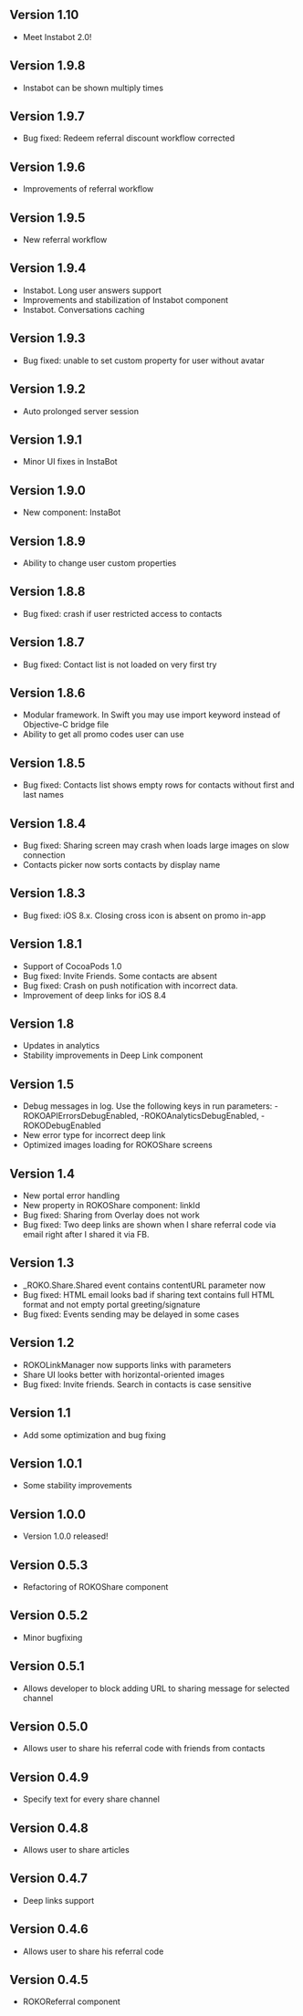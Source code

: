 ## Version 1.10
- Meet Instabot 2.0!

## Version 1.9.8
- Instabot can be shown multiply times

## Version 1.9.7
- Bug fixed: Redeem referral discount workflow corrected

## Version 1.9.6
- Improvements of referral workflow

## Version 1.9.5
- New referral workflow

## Version 1.9.4
- Instabot. Long user answers support
- Improvements and stabilization of Instabot component
- Instabot. Conversations caching

## Version 1.9.3
- Bug fixed: unable to set custom property for user without avatar

## Version 1.9.2
- Auto prolonged server session

## Version 1.9.1
- Minor UI fixes in InstaBot

## Version 1.9.0
- New component: InstaBot

## Version 1.8.9
- Ability to change user custom properties

## Version 1.8.8
- Bug fixed: crash if user restricted access to contacts

## Version 1.8.7
- Bug fixed: Contact list is not loaded on very first try

## Version 1.8.6
- Modular framework. In Swift you may use import keyword instead of Objective-C bridge file
- Ability to get all promo codes user can use

## Version 1.8.5
- Bug fixed: Contacts list shows empty rows for contacts without first and last names

## Version 1.8.4
- Bug fixed: Sharing screen may crash when loads large images on slow connection
- Contacts picker now sorts contacts by display name

## Version 1.8.3
- Bug fixed: iOS 8.x. Closing cross icon is absent on promo in-app

## Version 1.8.1
- Support of CocoaPods 1.0
- Bug fixed: Invite Friends. Some contacts are absent
- Bug fixed: Crash on push notification with incorrect data.
- Improvement of deep links for iOS 8.4

## Version 1.8
- Updates in analytics
- Stability improvements in Deep Link component

## Version 1.5
- Debug messages in log. Use the following keys in run parameters: -ROKOAPIErrorsDebugEnabled, -ROKOAnalyticsDebugEnabled, -ROKODebugEnabled
- New error type for incorrect deep link
- Optimized images loading for ROKOShare screens

## Version 1.4
- New portal error handling
- New property in ROKOShare component: linkId
- Bug fixed: Sharing from Overlay does not work
- Bug fixed: Two deep links are shown when I share referral code via email right after I shared it via FB.

## Version 1.3
- _ROKO.Share.Shared event contains contentURL parameter now
- Bug fixed: HTML email looks bad if sharing text contains full HTML format and not empty portal greeting/signature
- Bug fixed: Events sending may be delayed in some cases

## Version 1.2
- ROKOLinkManager now supports links with parameters
- Share UI looks better with horizontal-oriented images
- Bug fixed: Invite friends. Search in contacts is case sensitive 

## Version 1.1
- Add some optimization and bug fixing

## Version 1.0.1
- Some stability improvements 

## Version 1.0.0
- Version 1.0.0 released!

## Version 0.5.3
- Refactoring of ROKOShare component

## Version 0.5.2
- Minor bugfixing

## Version 0.5.1
- Allows developer to block adding URL to sharing message for selected channel

## Version 0.5.0
- Allows user to share his referral code with friends from contacts

## Version 0.4.9
- Specify text for every share channel

## Version 0.4.8
- Allows user to share articles

## Version 0.4.7
- Deep links support

## Version 0.4.6
- Allows user to share his referral code

## Version 0.4.5
- ROKOReferral component
